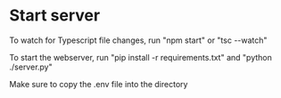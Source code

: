 # Start server
To watch for Typescript file changes, run "npm start" or "tsc --watch"

To start the webserver, run "pip install -r requirements.txt" and "python ./server.py"

Make sure to copy the .env file into the directory
